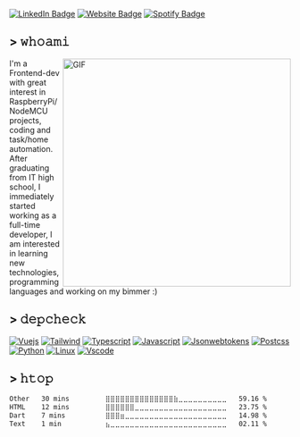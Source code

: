[![LinkedIn Badge](https://img.shields.io/badge/-LinkedIn-0A66C2?style=flat-square&logo=Linkedin&logoColor=white)](https://www.linkedin.com/in/szymonbdev/)
[![Website Badge](https://img.shields.io/badge/Projects-szymonb.dev-7B1FA2?style=flat-square&labelColor=212121)](https://www.szymonb.dev/)
[![Spotify Badge](https://img.shields.io/badge/-Spotify-1DB954?style=flat-square&logo=spotify&logoColor=white)](https://open.spotify.com/user/11138922940/)

## > 𝚠𝚑𝚘𝚊𝚖𝚒
<img align="right" alt="GIF" src="https://i.pinimg.com/originals/a0/e4/82/a0e48255ce8d676347e146cacae79998.gif" width="408" />
I'm a Frontend-dev with great interest in RaspberryPi/NodeMCU projects, coding and task/home automation. After graduating from IT high school, I immediately started working as a full-time developer, I am interested in learning new technologies, programming languages and working on my bimmer :)

## > 𝚍𝚎𝚙𝚌𝚑𝚎𝚌𝚔
[![Vuejs](https://img.shields.io/badge/Vue.js-%2312100E.svg?&style=for-the-badge&logo=vuedotjs&logoColor=white&color=4FC08D)](https://vuejs.org/)
[![Tailwind](https://img.shields.io/badge/TailwindCSS-%2312100E.svg?&style=for-the-badge&logo=tailwindcss&logoColor=white&color=06B6D4)](https://tailwindcss.com/)
[![Typescript](https://img.shields.io/badge/Typescript-%2312100E.svg?&style=for-the-badge&logo=typescript&logoColor=white&color=3178C6)](https://www.typescriptlang.org/)
[![Javascript](https://img.shields.io/badge/Javascript-%2312100E.svg?&style=for-the-badge&logo=javascript&logoColor=white&color=F7DF1E)](https://www.javascript.com/)
[![Jsonwebtokens](https://img.shields.io/badge/JWT-%2312100E.svg?&style=for-the-badge&logo=jsonwebtokens&logoColor=white&color=000000)](https://jwt.io/)
[![Postcss](https://img.shields.io/badge/Postcss-%2312100E.svg?&style=for-the-badge&logo=postcss&logoColor=white&color=DD3A0A)](https://postcss.org/)
[![Python](https://img.shields.io/badge/Python-%2312100E.svg?&style=for-the-badge&logo=python&logoColor=white&color=3776AB)](https://www.python.org/)
[![Linux](https://img.shields.io/badge/Linux-%2312100E.svg?&style=for-the-badge&logo=linux&logoColor=white&color=FCC624)](https://www.linux.org/)
[![Vscode](https://img.shields.io/badge/Vscode-%2312100E.svg?&style=for-the-badge&logo=visualstudiocode&logoColor=white&color=007ACC)](https://code.visualstudio.com/)

## > 𝚑𝚝𝚘𝚙
<!--START_SECTION:waka-->

```txt
Other   30 mins         ⣿⣿⣿⣿⣿⣿⣿⣿⣿⣿⣿⣿⣿⣿⣷⣀⣀⣀⣀⣀⣀⣀⣀⣀⣀   59.16 %
HTML    12 mins         ⣿⣿⣿⣿⣿⣿⣀⣀⣀⣀⣀⣀⣀⣀⣀⣀⣀⣀⣀⣀⣀⣀⣀⣀⣀   23.75 %
Dart    7 mins          ⣿⣿⣿⣶⣀⣀⣀⣀⣀⣀⣀⣀⣀⣀⣀⣀⣀⣀⣀⣀⣀⣀⣀⣀⣀   14.98 %
Text    1 min           ⣦⣀⣀⣀⣀⣀⣀⣀⣀⣀⣀⣀⣀⣀⣀⣀⣀⣀⣀⣀⣀⣀⣀⣀⣀   02.11 %
```

<!--END_SECTION:waka-->
